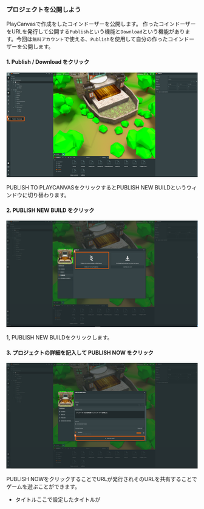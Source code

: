 ### プロジェクトを公開しよう

PlayCanvasで作成をしたコインドーザーを公開します。
作ったコインドーザーをURLを発行して公開する`Publish`という機能と`Download`という機能があります。今回は`無料アカウント`で使える、`Publish`を使用して自分の作ったコインドーザーを公開します。

#### 1. Publish / Download をクリック

![](/assets/pbd.png)

PUBLISH TO PLAYCANVASをクリックするとPUBLISH NEW BUILDというウィンドウに切り替わります。

#### 2. PUBLISH NEW BUILD をクリック

![](/assets/g.png)

1, PUBLISH NEW BUILDをクリックします。

#### 3. プロジェクトの詳細を記入して PUBLISH NOW をクリック

![](/assets/publishnow.png)

PUBLISH NOWをクリックすることでURLが発行されそのURLを共有することでゲームを遊ぶことができます。

- タイトルここで設定したタイトルが<title>タグに埋め込まれます
-  サムネイル ファビコンおよび、PlayCanvasのプロジェクト画面で表示されます
- 説明
- バージョン
- リリースノート
- シーン

### プロジェクトを共有しよう。

![](/assets/getplayurl.png)

1. `BUILD`をクリック
2. `Primary Build`のＵＲＬをクリック

### 公開された PlayCanvas のプロジェクトを遊んでみる

![](/assets/ffff.png)

お疲れさまです。これでPlayCanvasを使用したプロジェクトの作成を一通り終わらせることができました。この発行した、URLを使って`Twitter`や`Facebook`などにシェアできます。


## 補足

### ツイート上に動くコンテンツとして共有する  

![](/assets/card-generator-text.png)  

TwitterにはTwitterカードと呼ばれる機能があり。OGPを設定することでその機能を使うことで`遊べるツイート`を作ることができます。
FacebookやLINEにも同様の機能が存在しています。

#### 1. Twitterカードジェネレータにアクセス

![](/assets/twitter-card-generatoro.png)

[https://generate.spam.tokyo](https://generate.spam.tokyo)

#### 2. 情報を入力してツイート

![](/assets/abc.png)
